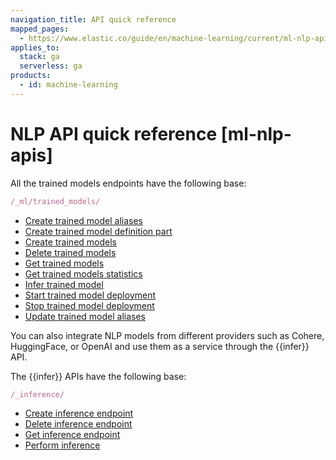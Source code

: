 ```yaml
---
navigation_title: API quick reference
mapped_pages:
  - https://www.elastic.co/guide/en/machine-learning/current/ml-nlp-apis.html
applies_to:
  stack: ga
  serverless: ga
products:
  - id: machine-learning
---
```


# NLP API quick reference [ml-nlp-apis]

All the trained models endpoints have the following base:

```js
/_ml/trained_models/
```

* [Create trained model aliases](https://www.elastic.co/docs/api/doc/elasticsearch/operation/operation-ml-put-trained-model-alias)
* [Create trained model definition part](https://www.elastic.co/docs/api/doc/elasticsearch/operation/operation-ml-put-trained-model-definition-part)
* [Create trained models](https://www.elastic.co/docs/api/doc/elasticsearch/operation/operation-ml-put-trained-model)
* [Delete trained models](https://www.elastic.co/docs/api/doc/elasticsearch/operation/operation-ml-delete-trained-model)
* [Get trained models](https://www.elastic.co/docs/api/doc/elasticsearch/operation/operation-ml-get-trained-models)
* [Get trained models statistics](https://www.elastic.co/docs/api/doc/elasticsearch/operation/operation-ml-get-trained-models-stats)
* [Infer trained model](https://www.elastic.co/docs/api/doc/elasticsearch/operation/operation-ml-infer-trained-model)
* [Start trained model deployment](https://www.elastic.co/docs/api/doc/elasticsearch/operation/operation-ml-start-trained-model-deployment)
* [Stop trained model deployment](https://www.elastic.co/docs/api/doc/elasticsearch/operation/operation-ml-stop-trained-model-deployment)
* [Update trained model aliases](https://www.elastic.co/docs/api/doc/elasticsearch/operation/operation-ml-put-trained-model-alias)

You can also integrate NLP models from different providers such as Cohere, HuggingFace, or OpenAI and use them as a service through the {{infer}} API.

The {{infer}} APIs have the following base:

```js
/_inference/
```

* [Create inference endpoint](https://www.elastic.co/docs/api/doc/elasticsearch/operation/operation-inference-put)
* [Delete inference endpoint](https://www.elastic.co/docs/api/doc/elasticsearch/operation/operation-inference-delete)
* [Get inference endpoint](https://www.elastic.co/docs/api/doc/elasticsearch/operation/operation-inference-get)
* [Perform inference](https://www.elastic.co/docs/api/doc/elasticsearch/operation/operation-inference-inference)
